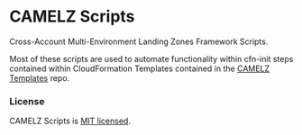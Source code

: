# CAMELZ Scripts
Cross-Account Multi-Environment Landing Zones Framework Scripts.

Most of these scripts are used to automate functionality within cfn-init steps contained within CloudFormation Templates contained in the [CAMELZ Templates](https://github.com/mjcconsulting/camelz-templates) repo.

### License
CAMELZ Scripts is [MIT licensed](./LICENSE).
